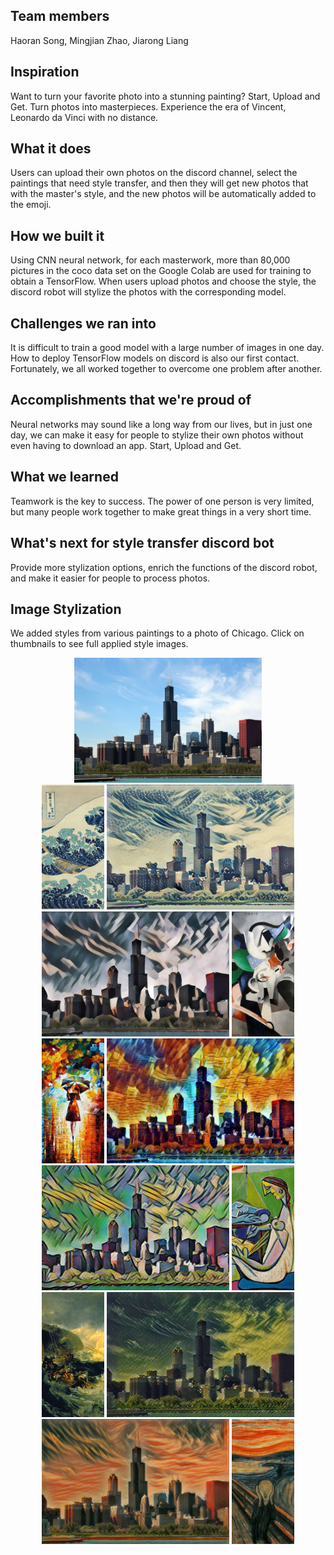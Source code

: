 ## Team members

Haoran Song, Mingjian Zhao, Jiarong Liang

## Inspiration

Want to turn your favorite photo into a stunning painting? Start, Upload and Get. Turn photos into masterpieces. Experience the era of Vincent, Leonardo da Vinci with no distance.

## What it does

Users can upload their own photos on the discord channel, select the paintings that need style transfer, and then they will get new photos that with the master's style, and the new photos will be automatically added to the emoji.

## How we built it

Using CNN neural network, for each masterwork, more than 80,000 pictures in the coco data set on the Google Colab are used for training to obtain a TensorFlow. When users upload photos and choose the style, the discord robot will stylize the photos with the corresponding model.

## Challenges we ran into

It is difficult to train a good model with a large number of images in one day. How to deploy TensorFlow models on discord is also our first contact. Fortunately, we all worked together to overcome one problem after another.

## Accomplishments that we're proud of

Neural networks may sound like a long way from our lives, but in just one day, we can make it easy for people to stylize their own photos without even having to download an app. Start, Upload and Get.

## What we learned

Teamwork is the key to success. The power of one person is very limited, but many people work together to make great things in a very short time.

## What's next for style transfer discord bot

Provide more stylization options, enrich the functions of the discord robot, and make it easier for people to process photos.

## Image Stylization
We added styles from various paintings to a photo of Chicago. Click on thumbnails to see full applied style images.
<div align='center'>
<img src = 'examples/content/chicago.jpg' height="200px">
</div>
     
<div align = 'center'>
<a href = 'examples/style/wave.jpg'><img src = 'examples/thumbs/wave.jpg' height = '200px'></a>
<img src = 'examples/results/chicago_wave.jpg' height = '200px'>
<img src = 'examples/results/chicago_udnie.jpg' height = '200px'>
<a href = 'examples/style/udnie.jpg'><img src = 'examples/thumbs/udnie.jpg' height = '200px'></a>
<br>
<a href = 'examples/style/rain_princess.jpg'><img src = 'examples/thumbs/rain_princess.jpg' height = '200px'></a>
<img src = 'examples/results/chicago_rain_princess.jpg' height = '200px'>
<img src = 'examples/results/chicago_la_muse.jpg' height = '200px'>
<a href = 'examples/style/la_muse.jpg'><img src = 'examples/thumbs/la_muse.jpg' height = '200px'></a>

<br>
<a href = 'examples/style/the_shipwreck_of_the_minotaur.jpg'><img src = 'examples/thumbs/the_shipwreck_of_the_minotaur.jpg' height = '200px'></a>
<img src = 'examples/results/chicago_wreck.jpg' height = '200px'>
<img src = 'examples/results/chicago_the_scream.jpg' height = '200px'>
<a href = 'examples/style/the_scream.jpg'><img src = 'examples/thumbs/the_scream.jpg' height = '200px'></a>
</div>


